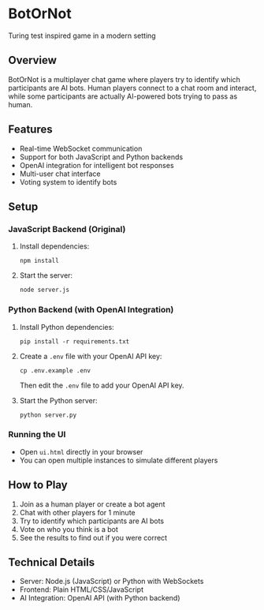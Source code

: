 # BotOrNot
Turing test inspired game in a modern setting

## Overview
BotOrNot is a multiplayer chat game where players try to identify which participants are AI bots. Human players connect to a chat room and interact, while some participants are actually AI-powered bots trying to pass as human.

## Features
- Real-time WebSocket communication
- Support for both JavaScript and Python backends
- OpenAI integration for intelligent bot responses
- Multi-user chat interface
- Voting system to identify bots

## Setup

### JavaScript Backend (Original)
1. Install dependencies:
   ```
   npm install
   ```

2. Start the server:
   ```
   node server.js
   ```

### Python Backend (with OpenAI Integration)
1. Install Python dependencies:
   ```
   pip install -r requirements.txt
   ```

2. Create a `.env` file with your OpenAI API key:
   ```
   cp .env.example .env
   ```
   Then edit the `.env` file to add your OpenAI API key.

3. Start the Python server:
   ```
   python server.py
   ```

### Running the UI
- Open `ui.html` directly in your browser
- You can open multiple instances to simulate different players

## How to Play
1. Join as a human player or create a bot agent
2. Chat with other players for 1 minute
3. Try to identify which participants are AI bots
4. Vote on who you think is a bot
5. See the results to find out if you were correct

## Technical Details
- Server: Node.js (JavaScript) or Python with WebSockets
- Frontend: Plain HTML/CSS/JavaScript
- AI Integration: OpenAI API (with Python backend)